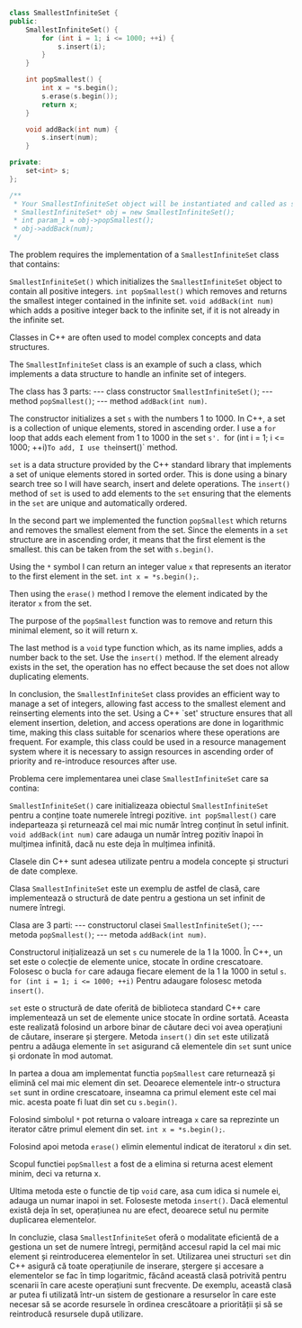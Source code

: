 ```cpp 
class SmallestInfiniteSet {
public:
    SmallestInfiniteSet() {
        for (int i = 1; i <= 1000; ++i) {
            s.insert(i);
        }
    }

    int popSmallest() {
        int x = *s.begin();
        s.erase(s.begin());
        return x;
    }

    void addBack(int num) {
        s.insert(num);
    }

private:
    set<int> s;
};

/**
 * Your SmallestInfiniteSet object will be instantiated and called as such:
 * SmallestInfiniteSet* obj = new SmallestInfiniteSet();
 * int param_1 = obj->popSmallest();
 * obj->addBack(num);
 */

```

The problem requires the implementation of a `SmallestInfiniteSet` class that contains:

`SmallestInfiniteSet()` which initializes the `SmallestInfiniteSet` object to contain all positive integers.
`int popSmallest()` which removes and returns the smallest integer contained in the infinite set.
`void addBack(int num)` which adds a positive integer back to the infinite set, if it is not already in the infinite set.

Classes in C++ are often used to model complex concepts and data structures.

The `SmallestInfiniteSet` class is an example of such a class, which implements a data structure to handle an infinite set of integers.

The class has 3 parts:
--- class constructor `SmallestInfiniteSet()`;
--- method `popSmallest()`;
--- method `addBack(int num)`.

The constructor initializes a set `s` with the numbers 1 to 1000. In C++, a set is a collection of unique elements, stored in ascending order.
I use a `for` loop that adds each element from 1 to 1000 in the set `s'.
`for (int i = 1; i <= 1000; ++i)`
To add, I use the `insert()` method.

`set` is a data structure provided by the C++ standard library that implements a set of unique elements stored in sorted order. This is done using a binary search tree so I will have search, insert and delete operations.
The `insert()` method of `set` is used to add elements to the `set` ensuring that the elements in the `set` are unique and automatically ordered.

In the second part we implemented the function `popSmallest` which returns and removes the smallest element from the set.
Since the elements in a `set` structure are in ascending order, it means that the first element is the smallest. this can be taken from the set with `s.begin()`.

Using the `*` symbol I can return an integer value `x` that represents an iterator to the first element in the set. `int x = *s.begin();`.

Then using the `erase()` method I remove the element indicated by the iterator `x` from the set.

The purpose of the `popSmallest` function was to remove and return this minimal element, so it will return x.

The last method is a `void` type function which, as its name implies, adds a number back to the set. Use the `insert()` method. If the element already exists in the set, the operation has no effect because the set does not allow duplicating elements.

In conclusion, the `SmallestInfiniteSet` class provides an efficient way to manage a set of integers, allowing fast access to the smallest element and reinserting elements into the set. Using a C++ `set' structure ensures that all element insertion, deletion, and access operations are done in logarithmic time, making this class suitable for scenarios where these operations are frequent. For example, this class could be used in a resource management system where it is necessary to assign resources in ascending order of priority and re-introduce resources after use.


Problema cere implementarea unei clase `SmallestInfiniteSet` care sa contina:

`SmallestInfiniteSet()` care initializeaza obiectul `SmallestInfiniteSet` pentru a conține toate numerele întregi pozitive.
`int popSmallest()` care indeparteaza și returnează cel mai mic număr întreg conținut în setul infinit.
`void addBack(int num)` care adauga un număr întreg pozitiv înapoi în mulțimea infinită, dacă nu este deja în mulțimea infinită.

Clasele din C++ sunt adesea utilizate pentru a modela concepte și structuri de date complexe. 

Clasa `SmallestInfiniteSet` este un exemplu de astfel de clasă, care implementează o structură de date pentru a gestiona un set infinit de numere întregi.

Clasa are 3 parti:
--- constructorul clasei `SmallestInfiniteSet()`;
--- metoda `popSmallest()`;
--- metoda `addBack(int num)`.

Constructorul inițializează un set `s` cu numerele de la 1 la 1000. În C++, un set este o colecție de elemente unice, stocate în ordine crescatoare.
Folosesc o bucla `for` care adauga fiecare element de la 1 la 1000 in setul `s`.
`for (int i = 1; i <= 1000; ++i)` 
Pentru adaugare folosesc metoda `insert()`.

`set` este o structură de date oferită de biblioteca standard C++ care implementează un set de elemente unice stocate în ordine sortată. Aceasta este realizată folosind un arbore binar de căutare deci voi avea operațiuni de căutare, inserare și ștergere.
Metoda `insert()` din `set` este utilizată pentru a adăuga elemente în `set` asigurand că elementele din `set` sunt unice și ordonate în mod automat.

In partea a doua am implementat functia `popSmallest` care returnează și elimină cel mai mic element din set.
Deoarece elementele intr-o structura `set` sunt in ordine crescatoare, inseamna ca primul element este cel mai mic. acesta poate fi luat din set cu `s.begin()`.

Folosind simbolul `*` pot returna o valoare intreaga `x` care sa reprezinte un iterator către primul element din set. `int x = *s.begin();`.

Folosind apoi metoda `erase()` elimin elementul indicat de iteratorul `x` din set.

Scopul functiei `popSmallest` a fost de a elimina si returna acest element minim, deci va returna x.

Ultima metoda este o functie de tip `void` care, asa cum idica si numele ei, adauga un numar inapoi in set. Foloseste metoda `insert()`. Dacă elementul există deja în set, operațiunea nu are efect, deoarece setul nu permite duplicarea elementelor.

In concluzie, clasa `SmallestInfiniteSet` oferă o modalitate eficientă de a gestiona un set de numere întregi, permițând accesul rapid la cel mai mic element și reintroducerea elementelor în set. Utilizarea unei structuri `set` din C++ asigură că toate operațiunile de inserare, ștergere și accesare a elementelor se fac în timp logaritmic, făcând această clasă potrivită pentru scenarii în care aceste operațiuni sunt frecvente. De exemplu, această clasă ar putea fi utilizată într-un sistem de gestionare a resurselor în care este necesar să se acorde resursele în ordinea crescătoare a priorității și să se reintroducă resursele după utilizare.